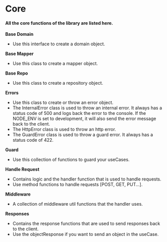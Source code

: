 # Core

#### All the core functions of the library are listed here.

**Base Domain**

- Use this interface to create a domain object.

**Base Mapper**

- Use this class to create a mapper object.

**Base Repo**

- Use this class to create a repository object.

**Errors**

- Use this class to create or throw an error object.
- The InternalError class is used to throw an internal error. It always has a status code of 500 and logs back the error
  to the console. If the NODE_ENV is set to development, it will also send the error message back to the client.
- The HttpError class is used to throw an http error.
- The GuardError class is used to throw a guard error. It always has a status code of 422.

**Guard**

- Use this collection of functions to guard your useCases.

**Handle Request**

- Contains logic and the handler function that is used to handle requests.
- Use method functions to handle requests [POST, GET, PUT...].

**Middleware**

- A collection of middleware util functions that the handler uses.

**Responses**

- Contains the response functions that are used to send responses back to the client.
- Use the objectResponse if you want to send an object in the useCase.